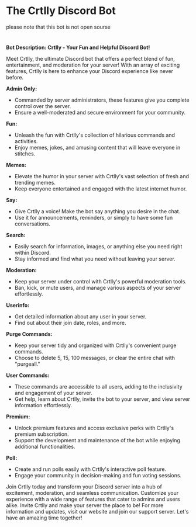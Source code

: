 # The Crtlly Discord Bot
please note that this bot is not open sourse
#
**Bot Description: Crtlly - Your Fun and Helpful Discord Bot!**

Meet Crtlly, the ultimate Discord bot that offers a perfect blend of fun, entertainment, and moderation for your server! With an array of exciting features, Crtlly is here to enhance your Discord experience like never before.

**Admin Only:**
- Commanded by server administrators, these features give you complete control over the server.
- Ensure a well-moderated and secure environment for your community.

**Fun:**
- Unleash the fun with Crtlly's collection of hilarious commands and activities.
- Enjoy memes, jokes, and amusing content that will leave everyone in stitches.

**Memes:**
- Elevate the humor in your server with Crtlly's vast selection of fresh and trending memes.
- Keep everyone entertained and engaged with the latest internet humor.

**Say:**
- Give Crtlly a voice! Make the bot say anything you desire in the chat.
- Use it for announcements, reminders, or simply to have some fun conversations.

**Search:**
- Easily search for information, images, or anything else you need right within Discord.
- Stay informed and find what you need without leaving your server.

**Moderation:**
- Keep your server under control with Crtlly's powerful moderation tools.
- Ban, kick, or mute users, and manage various aspects of your server effortlessly.

**Userinfo:**
- Get detailed information about any user in your server.
- Find out about their join date, roles, and more.

**Purge Commands:**
- Keep your server tidy and organized with Crtlly's convenient purge commands.
- Choose to delete 5, 15, 100 messages, or clear the entire chat with "purgeall."

**User Commands:**
- These commands are accessible to all users, adding to the inclusivity and engagement of your server.
- Get help, learn about Crtlly, invite the bot to your server, and view server information effortlessly.

**Premium:**
- Unlock premium features and access exclusive perks with Crtlly's premium subscription.
- Support the development and maintenance of the bot while enjoying additional functionalities.

**Poll:**
- Create and run polls easily with Crtlly's interactive poll feature.
- Engage your community in decision-making and fun voting sessions.

Join Crtlly today and transform your Discord server into a hub of excitement, moderation, and seamless communication. Customize your experience with a wide range of features that cater to admins and users alike. Invite Crtlly and make your server the place to be! For more information and updates, visit our website and join our support server. Let's have an amazing time together!
